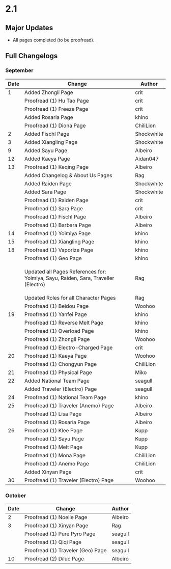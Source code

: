 # 2.1

## Major Updates

* All pages completed (to be proofread).

## Full Changelogs

### September

| Date | Change                                                                                       | Author     |
| ---- | -------------------------------------------------------------------------------------------- | ---------- |
| 1    | Added Zhongli Page                                                                           | crit       |
|      | Proofread (1) Hu Tao Page                                                                    | crit       |
|      | Proofread (1) Freeze Page                                                                    | crit       |
|      | Added Rosaria Page                                                                           | khino      |
|      | Proofread (1) Diona Page                                                                     | ChiliLion  |
| 2    | Added Fischl Page                                                                            | Shockwhite |
| 3    | Added Xiangling Page                                                                         | Shockwhite |
| 9    | Added Sayu Page                                                                              | Albeiro    |
| 12   | Added Kaeya Page                                                                             | Aidan047   |
| 13   | Proofread (1) Keqing Page                                                                    | Albeiro    |
|      | Added Changelog & About Us Pages                                                             | Rag        |
|      | Added Raiden Page                                                                            | Shockwhite |
|      | Added Sara Page                                                                              | Shockwhite |
|      | Proofread (1) Raiden Page                                                                    | crit       |
|      | Proofread (1) Sara Page                                                                      | crit       |
|      | Proofread (1) Fischl Page                                                                    | Albeiro    |
|      | Proofread (1) Barbara Page                                                                   | Albeiro    |
| 14   | Proofread (1) Yoimiya Page                                                                   | khino      |
| 15   | Proofread (1) Xiangling Page                                                                 | khino      |
| 18   | Proofread (1) Vaporize Page                                                                  | khino      |
|      | Proofread (1) Geo Page                                                                       | khino      |
|      | <p>Updated all Pages References for:<br>Yoimiya, Sayu, Raiden, Sara, Traveller (Electro)</p> | Rag        |
|      | Updated Roles for all Character Pages                                                        | Rag        |
|      | Proofread (1) Beidou Page                                                                    | Woohoo     |
| 19   | Proofread (1) Yanfei Page                                                                    | khino      |
|      | Proofread (1) Reverse Melt Page                                                              | khino      |
|      | Proofread (1) Overload Page                                                                  | khino      |
|      | Proofread (1) Zhongli Page                                                                   | Woohoo     |
|      | Proofread (1) Electro-Charged Page                                                           | crit       |
| 20   | Proofread (1) Kaeya Page                                                                     | Woohoo     |
|      | Proofread (1) Chongyun Page                                                                  | ChiliLion  |
| 21   | Proofread (1) Physical Page                                                                  | Miko       |
| 22   | Added National Team Page                                                                     | seagull    |
|      | Added Traveler (Electro) Page                                                                | seagull    |
| 24   | Proofread (1) National Team Page                                                             | khino      |
| 25   | Proofread (1) Traveler (Anemo) Page                                                          | Albeiro    |
|      | Proofread (1) Lisa Page                                                                      | Albeiro    |
|      | Proofread (1) Rosaria Page                                                                   | Albeiro    |
| 26   | Proofread (1) Klee Page                                                                      | Kupp       |
|      | Proofread (1) Sayu Page                                                                      | Kupp       |
|      | Proofread (1) Melt Page                                                                      | Kupp       |
|      | Proofread (1) Mona Page                                                                      | ChiliLion  |
|      | Proofread (1) Anemo Page                                                                     | ChiliLion  |
|      | Added Xinyan Page                                                                            | crit       |
| 30   | Proofread (1) Traveler (Electro) Page                                                        | Woohoo     |

### October

| Date | Change                            | Author  |
| ---- | --------------------------------- | ------- |
| 2    | Proofread (1) Noelle Page         | Albeiro |
| 3    | Proofread (1) Xinyan Page         | Rag     |
|      | Proofread (1) Pure Pyro Page      | seagull |
|      | Proofread (1) Qiqi Page           | seagull |
|      | Proofread (1) Traveler (Geo) Page | seagull |
| 10   | Proofread (2) Diluc Page          | Albeiro |
